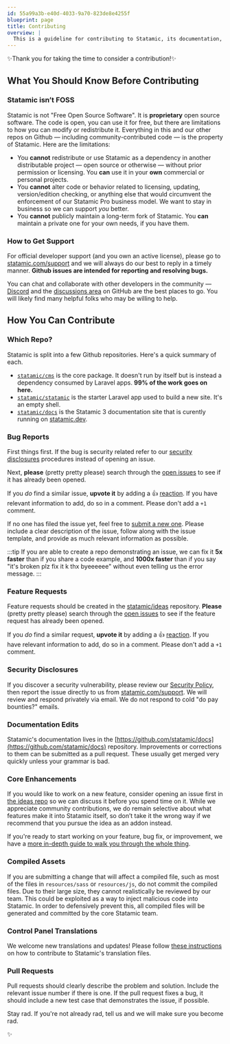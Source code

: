 ```yaml
---
id: 55a99a3b-e40d-4033-9a70-823de8e4255f
blueprint: page
title: Contributing
overview: |
  This is a guideline for contributing to Statamic, its documentation, addons, and starter kits. All of these wonderful things are hosted here in the [Statamic organization](https://github.com/statamic) on GitHub. We welcome your feedback, proposed changes, and updates to these guidelines. We will always welcome thoughtful issues and consider pull requests.
---
```

✨Thank you for taking the time to consider a contribution!✨

## What You Should Know Before Contributing

### Statamic isn’t FOSS

Statamic is not "Free Open Source Software". It is **proprietary** open source software. The code is open, you can use it for free, but there are limitations to how you can modify or redistribute it. Everything in this and our other repos on Github — including community-contributed code — is the property of Statamic. Here are the limitations:

- You **cannot** redistribute or use Statamic as a dependency in another distributable project — open source or otherwise — without prior permission or licensing. You **can** use it in your **own** commercial or personal projects.
- You **cannot** alter code or behavior related to licensing, updating, version/edition checking, or anything else that would circumvent the enforcement of our Statamic Pro business model. We want to stay in business so we can support _you_ better.
- You **cannot** publicly maintain a long-term fork of Statamic. You **can** maintain a private one for your own needs, if you have them.

### How to Get Support

For official developer support (and you own an active license), please go to [statamic.com/support](https://statamic.com/support) and we will always do our best to reply in a timely manner. **Github issues are intended for reporting and resolving bugs.**

You can chat and collaborate with other developers in the community — [Discord](https://statamic.com/discord) and the [discussions area](https://github.com/statamic/cms/discussions) on GitHub are the best places to go. You will likely find many helpful folks who may be willing to help.

## How You Can Contribute

### Which Repo?

Statamic is split into a few Github repositories. Here's a quick summary of each.

- [`statamic/cms`](https://github.com/statamic/cms) is the core package. It doesn't run by itself but is instead a dependency consumed by Laravel apps. **99% of the work goes on here.**
- [`statamic/statamic`](https://github.com/statamic/statamic) is the starter Laravel app used to build a new site. It's an empty shell.
- [`statamic/docs`](https://github.com/statamic/docs) is the Statamic 3 documentation site that is curently running on [statamic.dev](https://statamic.dev).

### Bug Reports

First things first. If the bug is security related refer to our [security disclosures](#security-disclosures) procedures instead of opening an issue.

Next, **please** (pretty pretty please) search through the [open issues](https://github.com/statamic/cms/issues) to see if it has already been opened.

If you _do_ find a similar issue, **upvote it** by adding a 👍 [reaction](https://github.com/blog/2119-add-reactions-to-pull-requests-issues-and-comments). If you have relevant information to add, do so in a comment. Please don't add a `+1` comment.

If no one has filed the issue yet, feel free to [submit a new one](https://github.com/statamic/cms/issues/new). Please include a clear description of the issue, follow along with the issue template, and provide as much relevant information as possible.

:::tip
If you are able to create a repo demonstrating an issue, we can fix it **5x faster** than if you share a code example, and **1000x faster** than if you say "it's broken plz fix it k thx byeeeeee" without even telling us the error message.
:::

### Feature Requests

Feature requests should be created in the [statamic/ideas](https://github.com/statamic/ideas) repository. **Please** (pretty pretty please) search through the [open issues](https://github.com/statamic/cms/issues) to see if the feature request has already been opened.

If you _do_ find a similar request, **upvote it** by adding a 👍 [reaction](https://github.com/blog/2119-add-reactions-to-pull-requests-issues-and-comments). If you have relevant information to add, do so in a comment. Please don't add a `+1` comment.

### Security Disclosures

If you discover a security vulnerability, please review our [Security Policy](https://github.com/statamic/cms/security/policy), then report the issue directly to us from [statamic.com/support](https://statamic.com/support). We will review and respond privately via email. We do not respond to cold "do pay bounties?" emails.

### Documentation Edits

Statamic's documentation lives in the [https://github.com/statamic/docs](https://github.com/statamic/docs) repository. Improvements or corrections to them can be submitted as a pull request. These usually get merged very quickly unless your grammar is bad.

### Core Enhancements

If you would like to work on a new feature, consider opening an issue first in [the ideas repo](https://github.com/statamic/ideas) so we can discuss it before you spend time on it. While we appreciate community contributions, we do remain selective about what features make it into Statamic itself, so don’t take it the wrong way if we recommend that you pursue the idea as an addon instead.

If you're ready to start working on your feature, bug fix, or improvement, we have a [more in-depth guide to walk you through the whole thing](/contribution-guide).

### Compiled Assets

If you are submitting a change that will affect a compiled file, such as most of the files in `resources/sass` or `resources/js`, do not commit the compiled files. Due to their large size, they cannot realistically be reviewed by our team. This could be exploited as a way to inject malicious code into Statamic. In order to defensively prevent this, all compiled files will be generated and committed by the core Statamic team.

### Control Panel Translations

We welcome new translations and updates! Please follow [these instructions](https://statamic.dev/cp-translations#contributing-a-new-translation) on how to contribute to Statamic's translation files.

### Pull Requests

Pull requests should clearly describe the problem and solution. Include the relevant issue number if there is one. If the pull request fixes a bug, it should include a new test case that demonstrates the issue, if possible.

Stay rad. If you're not already rad, tell us and we will make sure you become rad.

✨
